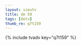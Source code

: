 ```yaml
--- 
layout: sieutv
title: de 59
tags: [detv]
thumb_re: q7t159
---
```

{% include tvadv key="q7t159" %} 
